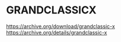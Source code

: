 # GRANDCLASSICX
https://archive.org/download/grandclassic-x
https://archive.org/details/grandclassic-x

